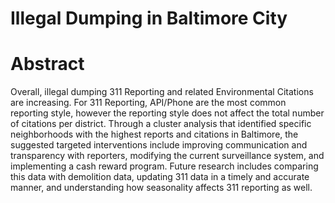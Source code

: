 # Illegal Dumping in Baltimore City

# Abstract
Overall, illegal dumping 311 Reporting and related Environmental Citations are increasing. For 311 Reporting, API/Phone are the most common reporting style, however the reporting style does not affect the total number of citations per district. Through a cluster analysis that identified specific neighborhoods with the highest reports and citations in Baltimore, the suggested targeted interventions include improving communication and transparency with reporters, modifying the current surveillance system, and implementing a cash reward program. Future research includes comparing this data with demolition data, updating 311 data in a timely and accurate manner, and understanding how seasonality affects 311 reporting as well.
